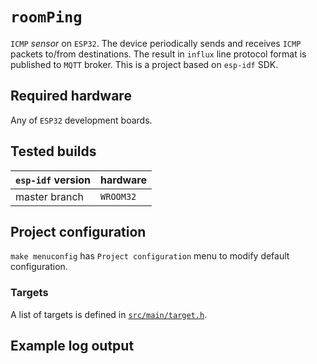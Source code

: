 # `roomPing`

`ICMP` _sensor_ on `ESP32`. The device periodically sends and receives `ICMP`
packets to/from destinations. The result in `influx` line protocol format is
published to `MQTT` broker. This is a project based on `esp-idf` SDK.

## Required hardware

Any of `ESP32` development boards.

## Tested builds

| `esp-idf` version | hardware  |
|-------------------|-----------|
| master branch     | `WROOM32` |

## Project configuration

`make menuconfig` has `Project configuration` menu to modify default
configuration.

### Targets

A list of targets is defined in [`src/main/target.h`](src/main/target.h).

## Example log output

```

```

